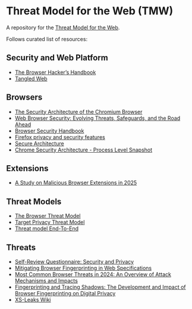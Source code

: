 # Threat Model for the Web (TMW)

A repository for the [Threat Model for the Web](https://www.w3.org/2024/11/security-ig-charter.html#TMW).

Follows curated list of resources:


## Security and Web Platform
- [The Browser Hacker’s Handbook](https://www.wiley.com/en-us/The+Browser+Hacker's+Handbook-p-9781118662090)
- [Tangled Web](https://nostarch.com/tangledweb)


## Browsers
 - [The Security Architecture of the Chromium Browser](https://seclab.stanford.edu/websec/chromium/chromium-security-architecture.pdf)
- [Web Browser Security: Evolving Threats, Safeguards, and the Road Ahead](https://www.red-gate.com/simple-talk/featured/web-browser-security-evolving-threats-safeguards-and-the-road-ahead/)
- [Browser Security Handbook](https://code.google.com/archive/p/browsersec/)
- [Firefox privacy and security features](https://support.mozilla.org/en-US/kb/firefox-privacy-and-security-features)
- [Secure Architecture](https://www.chromium.org/Home/chromium-security/guts/)
- [Chrome Security Architecture - Process Level Snapshot](https://docs.google.com/drawings/d/1TuECFL9K7J5q5UePJLC-YH3satvb1RrjLRH-tW_VKeE/edit)

## Extensions
- [A Study on Malicious Browser Extensions in 2025](https://arxiv.org/abs/2503.04292)

## Threat Models
- [The Browser Threat Model](https://iang.org/ssl/browser_threat_model.html#browser)
- [Target Privacy Threat Model](https://w3cping.github.io/privacy-threat-model/)
- [Threat model End-To-End](https://github.com/google/end-to-end/wiki/Threat-model)

## Threats
 - [Self-Review Questionnaire: Security and Privacy](https://www.w3.org/TR/security-privacy-questionnaire/)
 - [Mitigating Browser Fingerprinting in Web Specifications
](https://www.w3.org/TR/fingerprinting-guidance/)
 - [Most Common Browser Threats in 2024: An
Overview of Attack Mechanisms and Impacts](https://keepaware.com/blog/common-browser-threats-of-2024-an-overview-of-attack-mechanisms-and-impacts)
 - [Fingerprinting and Tracing Shadows: The Development and Impact of Browser Fingerprinting on Digital Privacy](https://arxiv.org/abs/2411.12045)
 - [XS-Leaks Wiki](https://xsleaks.dev)




